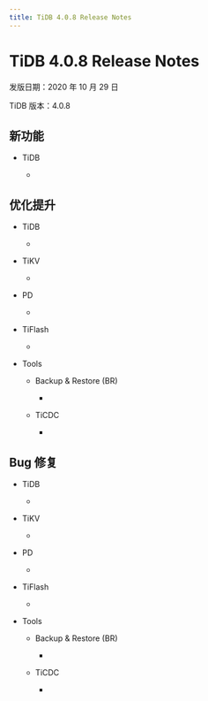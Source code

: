 ```yaml
---
title: TiDB 4.0.8 Release Notes
---
```


# TiDB 4.0.8 Release Notes

发版日期：2020 年 10 月 29 日

TiDB 版本：4.0.8

## 新功能

+ TiDB

    -

## 优化提升

+ TiDB

    -

+ TiKV

    -

+ PD

    -

+ TiFlash

    -

+ Tools

    + Backup & Restore (BR)

        -

    + TiCDC

        -

## Bug 修复

+ TiDB

    -

+ TiKV

    -

+ PD

    -

+ TiFlash

    -

+ Tools

    + Backup & Restore (BR)

        -

    + TiCDC

        -

